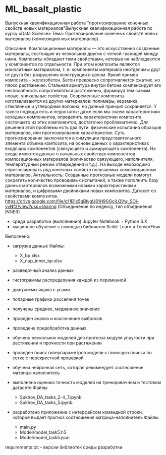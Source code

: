 # ML_basalt_plastic
Выпускная квалификационная работа "прогнозирование конечных свойств новых материалов"Выпускная квалификационная работа по курсу «Data Science»
Тема: Прогнозирование конечных свойств новых материалов (композиционных материалов).

Описание:
   Композиционные материалы — это искусственно созданные материалы, состоящие из нескольких других с четкой границей между ними. Композиты обладают теми свойствами, которые не наблюдаются у компонентов по отдельности. При этом композиты являются монолитным материалом, т. е. компоненты материала неотделимы друг от друга без разрушения конструкции в целом. Яркий пример композита - железобетон. Бетон прекрасно сопротивляется сжатию, но плохо растяжению. Стальная арматура внутри бетона компенсирует его неспособность сопротивляться растяжению, формируя тем самым новые, уникальные свойства. Современные композиты изготавливаются из других материалов: полимеры, керамика, стеклянные и углеродные волокна, но данный принцип сохраняется. У такого подхода есть и недостаток: даже если мы знаем характеристики исходных компонентов, определить характеристики композита, состоящего из этих компонентов, достаточно проблематично. Для решения этой проблемы есть два пути: физические испытания образцов материалов, или прогнозирование характеристик. Суть прогнозирования заключается в симуляции представительного элемента объема композита, на основе данных о характеристиках входящих компонентов (связующего и армирующего компонента). 
   На входе имеются данные о начальных свойствах компонентов композиционных материалов (количество связующего, наполнителя, температурный режим отверждения и т.д.). На выходе необходимо спрогнозировать ряд конечных свойств получаемых композиционных материалов. 
   Актуальность: Созданные прогнозные модели помогут сократить количество проводимых испытаний, а также пополнить базу данных материалов возможными новыми характеристиками материалов, и цифровыми двойниками новых композитов. 
   Датасет со свойствами композитов. https://drive.google.com/file/d/1B1s5gBlvgU81H9GGolLQVw_SOi-vyNf2/view?usp=sharing
   (Объединение по индексу, тип объединения INNER)

- среда разработки (выполнения) Jupyter Notebook + Python 3.X
- машинное обучение с помощью библиотек Scikit-Learn и TensorFlow 

Выполнено:
- загрузка данных
    Файлы:
     - X_bp.xlsx
     - X_nup_inner_bp.xlsx

- разведочный анализ данных
- гистограммы распределения каждой из переменной
- диаграммы ящика с усами
- попарные графики рассеяния точек
- получены среднее, медианное значение
- проведен анализ и исключение выбросов
- проведена предобработка данных
- обучено нескольких моделей для прогноза модуля упругости при растяжении и прочности при растяжении
- проведен поиск гиперпараметров модели с помощью поиска по сетке с перекрестной проверкой
- обучена нейронная сеть, которая рекомендует соотношение матрица-наполнитель
- выполнена оценика точность моделей на тренировочном и тестовом датасете
    Файлы:
     - Sukhov_DA_tasks_2-4_7.ipynb
     - Sukhov_DA_tasks_5.ipynb
 
 - разработано приложение с интерфейсом командной строки, которое выдает прогноз соотношения матрица-наполнитель
     Файлы:
     - main.py
     - Model\model_task5.h5
     - Model\model_task5.json
 
 requirements.txt - версии библиотек среды разработки
